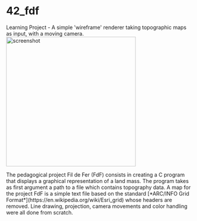 # 42_fdf
Learning Project - A simple 'wireframe' renderer taking topographic maps as input, with a moving camera.
<img src="http://www.hugobally.me/host/img/fdf.png" width="350" title="screenshot" alt="screenshot">
<p>
The pedagogical project Fil de Fer (FdF) consists in creating a C program that displays a graphical representation of a land mass. The program takes as first argument a path to a file which contains topography data.
A map for the project FdF is a simple text file based on the standard  [*ARC/INFO Grid Format*](https://en.wikipedia.org/wiki/Esri_grid) whose headers are removed.
Line drawing, projection, camera movements and color handling were all done from scratch. 
</p>
